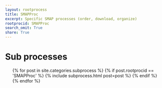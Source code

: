 ```yaml
---
layout: rootprocess
title: SMAPProc
excerpt: Specific SMAP processes (order, download, organize)
rootprocid: SMAPProc
search_omit: True
share: True
---
```

<h1 class='foot-description'>Sub processes</h1>
<ul class='post-list'>
{% for post in site.categories.subprocess %}
 {% if post.rootprocid == 'SMAPProc' %}
   {% include subprocess.html post=post %}
 {% endif %}
{% endfor %}
</ul>
